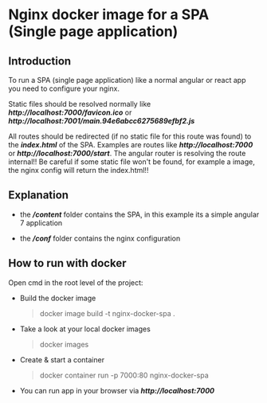 # Nginx docker image for a SPA (Single page application)

## Introduction

To run a SPA (single page application) like a normal angular or react
app you need to configure your nginx.

Static files should be resolved normally like
**_http://localhost:7000/favicon.ico_** or
**_http://localhost:7001/main.94e6abcc6275689efbf2.js_**

All routes should be redirected (if no static file for this route was
found) to the **_index.html_** of the SPA. Examples are routes like
**_http://localhost:7000_** or **_http://localhost:7000/start_**. The
angular router is resolving the route internal!! Be careful if some
static file won't be found, for example a image, the nginx config will
return the index.html!!

## Explanation

+ the **_/content_** folder contains the SPA, in this example its a simple angular 7 application

+ the **_/conf_** folder contains the nginx configuration

## How to run with docker

Open cmd in the root level of the project:

+ Build the docker image

    >docker image build -t nginx-docker-spa .

+ Take a look at your local docker images

    >docker images

+ Create & start a container

    >docker container run -p 7000:80 nginx-docker-spa
 
 + You can run app in your browser via **_http://localhost:7000_**
